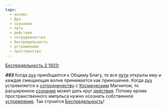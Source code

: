 ```yaml
---
tags:
  - космос
  - Дух
  - сознание
  - путь
  - действие
  - сотрудничество
  - беспредельность
  - устремление
  - пространство
---
```


[Беспредельность 2 1931г](/agni/1931)

___493___
Когда [дух](/tag/#Дух) приобщается к Общему Благу, то все [пути](/tag/#путь) открыты ему и каждая смещающая волна принимается как приношение. Когда [дух](/tag/#Дух) устремляется к [сотрудничеству](/tag/#сотрудничество) с [Космическим](/tag/#космос) Магнитом, то расширенное [сознание](/tag/#сознание) может дать круг [действия](/tag/#действие). Потому кроме пространственного импульса нужно осознать собственное [устремление](/tag/#устремление). Так строится [Беспредельность](/tag/#беспредельность)!   

